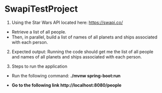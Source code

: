 # SwapiTestProject

1. Using the Star Wars API located here: https://swapi.co/
  - Retrieve a list of all people.
  - Then, in parallel, build a list of names of all planets and ships associated with
each person.


2. Expected output:
  Running the code should get me the list of all people and names of all planets
and ships associated with each person.


3. Steps to run the application

  - Run the following command: <b>
./mvnw spring-boot:run 

  - Go to the following link 
http://localhost:8080/people
